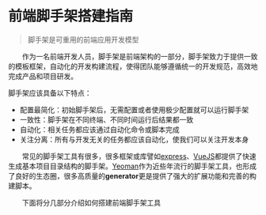 # 前端脚手架搭建指南
> 脚手架是可重用的前端应用开发模型

&emsp;&emsp;作为一名前端开发人员，脚手架是前端架构的一部分，脚手架致力于提供一致的模板框架，自动化的开发构建流程，使得团队能够遵循统一的开发规范，高效地完成产品和项目研发。

脚手架应该具备以下特点：
+ 配置最简化：初始脚手架后，无需配置或者使用极少配置就可以运行脚手架
+ 一致性：脚手架在不同终端、不同时间运行后结果都一致
+ 自动化：相关任务都应该通过自动化命令或脚本完成
+ 关注分离：所有与开发无关的任务都应该自动化，使我们可以关注开发本身

&emsp;&emsp;常见的脚手架工具有很多，很多框架或库譬如[express](http://expressjs.com/zh-cn)、[VueJS](https://vuejs.org.cn/)都提供了快速生成基本项目目录结构的脚手架。[Yeoman](http://yeoman.io/)作为近些年流行的脚手架工具，也形成了良好的生态圈，很多高质量的**generator**更是提供了强大的扩展功能和完善的构建脚本。

&emsp;&emsp;下面将分几部分介绍如何搭建前端脚手架工具
